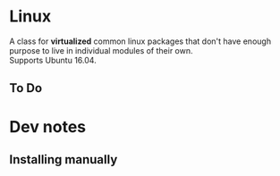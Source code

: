 # Linux
A class for **virtualized** common linux packages that don't have enough purpose to live in individual modules of their own.  
Supports Ubuntu 16.04.  

## To Do

# Dev notes
## Installing manually  

